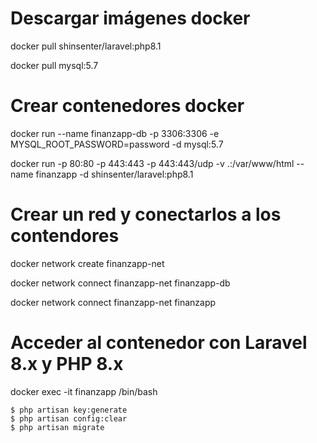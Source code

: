 # Descargar imágenes docker
docker pull shinsenter/laravel:php8.1

docker pull mysql:5.7

# Crear contenedores docker
docker run --name finanzapp-db -p 3306:3306 -e MYSQL_ROOT_PASSWORD=password -d mysql:5.7

docker run -p 80:80 -p 443:443 -p 443:443/udp -v .:/var/www/html --name finanzapp -d shinsenter/laravel:php8.1

# Crear un red y conectarlos a los contendores
docker network create finanzapp-net

docker network connect finanzapp-net finanzapp-db

docker network connect finanzapp-net finanzapp

# Acceder al contenedor con Laravel 8.x y PHP 8.x

docker exec -it finanzapp /bin/bash

```shell
$ php artisan key:generate
$ php artisan config:clear
$ php artisan migrate
```
